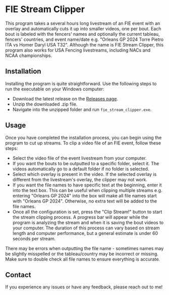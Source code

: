 # FIE Stream Clipper

This program takes a several hours long livestream of an FIE event with an overlay and automatically cuts it up into smaller videos, one per bout. Each bout is labeled with the fencers' names and optionally the current tableau, fencers' countries, and event name/date e.g. "Orleans GP 2024 Torre Pietro ITA vs Homer Daryl USA T32". Although the name is FIE Stream Clipper, this program also works for USA Fencing livestreams, including NACs and NCAA championships.

## Installation

Installing the program is quite straightforward. Use the following steps to run the executable on your Windows computer:

* Download the latest release on the [Releases page](https://github.com/BrandonHowe/fie-stream-clipper/releases).
* Unzip the downloaded .zip file.
* Navigate into the unzipped folder and run `fie_stream_clipper.exe`.

## Usage

Once you have completed the installation process, you can begin using the program to cut up streams. To clip a video file of an FIE event, follow these steps:

* Select the video file of the event livestream from your computer.
* If you want the bouts to be outputted to a specific folder, select it. The videos automatically go to a default folder if no folder is selected.
* Select which overlay is present in the video. If the selected overlay is different from the livestream's overlay, the clipper may not work.
* If you want the file names to have specific text at the beginning, enter it into the text box. This can be useful when clipping multiple streams e.g. entering "Orleans GP 2024" into the box will make all file names start with "Orleans GP 2024". Otherwise, no extra text will be added to the file names.
* Once all the configuration is set, press the "Clip Stream!" button to start the stream clipping process. A progress bar will appear while the program is analyzing the stream and when it is saving the bout videos to your computer. The duration of this process can vary based on stream length and computer performance, but a general estimate is under 60 seconds per stream.

There may be errors when outputting the file name - sometimes names may be slightly misspelled or the tableau/country may be incorrect or missing. Make sure to double check all file names to ensure everything is accurate.

## Contact

If you experience any issues or have any feedback, please reach out to me!
